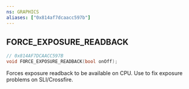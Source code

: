 ```yaml
---
ns: GRAPHICS
aliases: ["0x814af7dcaacc597b"]
---
```

## FORCE_EXPOSURE_READBACK

```c
// 0x814AF7DCAACC597B
void FORCE_EXPOSURE_READBACK(bool onOff);
```

Forces exposure readback to be available on CPU. Use to fix exposure problems on SLI/Crossfire.


